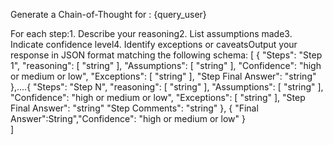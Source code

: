 Generate a Chain-of-Thought for :  {query_user}

For each step:1. Describe your reasoning2. List assumptions made3. Indicate confidence level4. Identify exceptions or caveatsOutput your response in JSON format matching the following schema: [
    {
        "Steps": "Step 1",
        "reasoning": [
            "string"
        ],
        "Assumptions": [
            "string"
        ],
        "Confidence": "high or medium or low",
        "Exceptions": [
            "string"
        ],
        "Step Final Answer": "string"
    },....{
        "Steps": "Step N",
        "reasoning": [
            "string"
        ],
        "Assumptions": [
            "string"
        ],
        "Confidence": "high or medium or low",
        "Exceptions": [
            "string"
        ],
        "Step Final Answer": "string" 
        "Step Comments": "string"
    },
    {
        "Final Answer":String","Confidence": "high or medium or low"
    }       
]